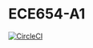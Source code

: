 # ECE654-A1

[![CircleCI](https://dl.circleci.com/status-badge/img/gh/yiwei72/ECE654-A1/tree/main.svg?style=svg)](https://dl.circleci.com/status-badge/redirect/gh/yiwei72/ECE654-A1/tree/main)
